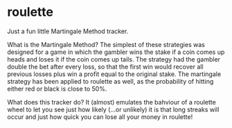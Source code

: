# roulette
Just a fun little Martingale Method tracker.

What is the Martingale Method?
The simplest of these strategies was designed for a game in which the gambler wins the stake if a coin comes up heads and loses it if the coin comes up tails. The strategy had the gambler double the bet after every loss, so that the first win would recover all previous losses plus win a profit equal to the original stake. The martingale strategy has been applied to roulette as well, as the probability of hitting either red or black is close to 50%. 

What does this tracker do?
It (almost) emulates the bahviour of a roulette wheel to let you see just how likely (...or unlikely) it is that long streaks will occur and just how quick you can lose all your money in roulette!
